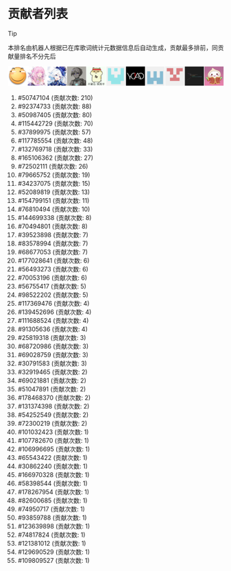 # 贡献者列表

> [!TIP]
> 本排名由机器人根据已在库歌词统计元数据信息后自动生成，贡献最多排前，同贡献量排名不分先后

![贡献者头像画廊](./CONTRIBUTORS.svg)

1. #50747104 (贡献次数: 210)
2. #92374733 (贡献次数: 88)
3. #50987405 (贡献次数: 80)
4. #115442729 (贡献次数: 70)
5. #37899975 (贡献次数: 57)
6. #117785554 (贡献次数: 48)
7. #132769718 (贡献次数: 33)
8. #165106362 (贡献次数: 27)
9. #72502111 (贡献次数: 26)
10. #79665752 (贡献次数: 19)
11. #34237075 (贡献次数: 15)
12. #52089819 (贡献次数: 13)
13. #154799151 (贡献次数: 11)
14. #76810494 (贡献次数: 10)
15. #144699338 (贡献次数: 8)
16. #70494801 (贡献次数: 8)
17. #39523898 (贡献次数: 7)
18. #83578994 (贡献次数: 7)
19. #68677053 (贡献次数: 7)
20. #177028641 (贡献次数: 6)
21. #56493273 (贡献次数: 6)
22. #70053196 (贡献次数: 6)
23. #56755417 (贡献次数: 5)
24. #98522202 (贡献次数: 5)
25. #117369476 (贡献次数: 4)
26. #139452696 (贡献次数: 4)
27. #111688524 (贡献次数: 4)
28. #91305636 (贡献次数: 4)
29. #25819318 (贡献次数: 3)
30. #68720986 (贡献次数: 3)
31. #69028759 (贡献次数: 3)
32. #30791583 (贡献次数: 3)
33. #32919465 (贡献次数: 2)
34. #69021881 (贡献次数: 2)
35. #51047891 (贡献次数: 2)
36. #178468370 (贡献次数: 2)
37. #131374398 (贡献次数: 2)
38. #54252549 (贡献次数: 2)
39. #72300219 (贡献次数: 2)
40. #101032423 (贡献次数: 1)
41. #107782670 (贡献次数: 1)
42. #106996695 (贡献次数: 1)
43. #65543422 (贡献次数: 1)
44. #30862240 (贡献次数: 1)
45. #166970328 (贡献次数: 1)
46. #58398544 (贡献次数: 1)
47. #178267954 (贡献次数: 1)
48. #82600685 (贡献次数: 1)
49. #74950717 (贡献次数: 1)
50. #93859788 (贡献次数: 1)
51. #123639898 (贡献次数: 1)
52. #74817824 (贡献次数: 1)
53. #121381012 (贡献次数: 1)
54. #129690529 (贡献次数: 1)
55. #109809527 (贡献次数: 1)
